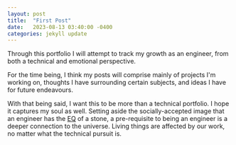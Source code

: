 ```yaml
---
layout: post
title:  "First Post"
date:   2023-08-13 03:40:00 -0400
categories: jekyll update
---
```

Through this portfolio I will attempt to track my growth as an engineer, from both a technical and emotional perspective.

For the time being, I think my posts will comprise mainly of projects I'm working on, thoughts I have surrounding certain subjects, and ideas I have for future endeavours.

With that being said, I want this to be more than a technical portfolio. I hope it captures my soul as well. Setting aside the socially-accepted image that an engineer has the [EQ][emotional-intelligence] of a stone, a pre-requisite to being an engineer is a deeper connection to the universe. Living things are affected by our work, no matter what the technical pursuit is.

[emotional-intelligence]: https://en.wikipedia.org/wiki/Emotional_intelligence